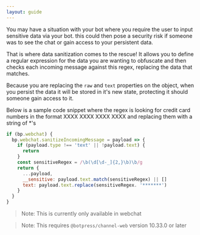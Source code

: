 ```yaml
---
layout: guide
---
```


You may have a situation with your bot where you require the user to input sensitive data via your bot. this could then pose a security risk if someone was to see the chat or gain access to your persistent data.

That is where data sanitization comes to the rescue! It allows you to define a regular expression for the data you are wanting to obfuscate and then checks each incoming message against this regex, replacing the data that matches.

Because you are replacing the `raw` and `text` properties on the object, when you persist the data it will be stored in it's new state, protecting it should someone gain access to it. 

Below is a sample code snippet where the regex is looking for credit card numbers in the format XXXX XXXX XXXX XXXX and replacing them with a string of *'s 

```js
if (bp.webchat) {
  bp.webchat.sanitizeIncomingMessage = payload => {
    if (payload.type !== 'text' || !payload.text) {
      return
    }
    const sensitiveRegex = /\b(\d[\d-_]{2,}\b)\b/g
    return {
      ...payload,
      __sensitive: payload.text.match(sensitiveRegex) || []
      text: payload.text.replace(sensitiveRegex. '*******')
    }
  }
}
```
> Note: This is currently only available in webchat

> Note: This requires `@botpress/channel-web` version 10.33.0 or later 